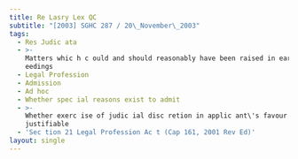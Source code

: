 ```yaml
---
title: Re Lasry Lex QC
subtitle: "[2003] SGHC 287 / 20\_November\_2003"
tags:
  - Res Judic ata
  - >-
    Matters whic h c ould and should reasonably have been raised in earlier proc
    eedings
  - Legal Profession
  - Admission
  - Ad hoc
  - Whether spec ial reasons exist to admit
  - >-
    Whether exerc ise of judic ial disc retion in applic ant\'s favour
    justifiable
  - 'Sec tion 21 Legal Profession Ac t (Cap 161, 2001 Rev Ed)'
layout: single
---
```


